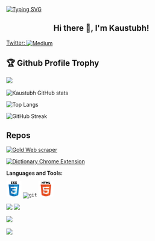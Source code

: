 [![Typing SVG](https://readme-typing-svg.herokuapp.com?multiline=true&width=500&lines=Frontend+Developer.++++++++++)](https://git.io/typing-svg)

<h2 align="center">Hi there 👋, I'm Kaustubh!</h2>

<a href="https://twitter.com/KaustubhMishal" target="blank">Twitter: <img align="center" src="https://cdn.jsdelivr.net/npm/simple-icons@3.0.1/icons/twitter.svg" alt="Medium" height="30" width="40" /></a>

<h2>🏆 Github Profile Trophy</h2>
<img width=800 src="https://github-profile-trophy.vercel.app/?username=kmishal&column=9&theme=gruvbox&no-frame=true"/>

![Kaustubh GitHub stats](https://github-readme-stats.vercel.app/api?username=kmishal&show_icons=true&theme=tokyonight&count_private=true)


![Top Langs](https://github-readme-stats.vercel.app/api/top-langs/?username=kmishal&layout=compact)

![GitHub Streak](https://github-readme-streak-stats.herokuapp.com?user=kmishal&theme=neon-palenight&hide_border=true)

## Repos

[![Gold Web scraper](https://github-readme-stats.vercel.app/api/pin/?username=kmishal&repo=gold_webscraper&show_owner=true)](https://github.com/kmishal/gold_webscraper)

[![Dictionary Chrome Extension](https://github-readme-stats.vercel.app/api/pin/?username=kmishal&repo=dictionary-ext&show_owner=true)](https://github.com/kmishal/dictionary-ext)


**Languages and Tools:**  

<!-- <code><img src="https://raw.githubusercontent.com/devicons/devicon/master/icons/bash/bash-original.svg" alt="bash" width="40" height="40"/></code> -->
<code><img src="https://raw.githubusercontent.com/devicons/devicon/master/icons/css3/css3-original-wordmark.svg" alt="css3" width="40" height="40"/></code>
<code><img src="https://www.vectorlogo.zone/logos/git-scm/git-scm-icon.svg" alt="git" width="40" height="40"/></code>
<code><img src="https://raw.githubusercontent.com/devicons/devicon/master/icons/html5/html5-original-wordmark.svg" alt="html5" width="40" height="40"/></code>
<!-- <code><img src="https://raw.githubusercontent.com/devicons/devicon/master/icons/jupyter/jupyter-original-wordmark.svg" alt="Jupyter" width="40" height="40"/></code> -->
<!-- <code><img src="https://raw.githubusercontent.com/devicons/devicon/master/icons/linux/linux-original.svg" alt="linux" width="40" height="40"/></code> -->
<code><img height="40" src="https://raw.githubusercontent.com/shinokada/shinokada/master/assets/python.png"></code>
<code><img height="40" src="https://raw.githubusercontent.com/shinokada/shinokada/master/assets/javascript.png"></code>
<!-- <code><img height="40" src="https://raw.githubusercontent.com/shinokada/shinokada/master/assets/php.png"></code> -->
<code><img height="40" src="https://raw.githubusercontent.com/shinokada/shinokada/master/assets/visual-studio-code.png"></code>
<!-- <code><img height="40" src="https://raw.githubusercontent.com/shinokada/shinokada/master/assets/vim.png"></code>   -->

![](https://komarev.com/ghpvc/?username=kmishal)

